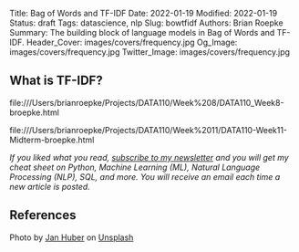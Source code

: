 Title: Bag of Words and TF-IDF
Date: 2022-01-19
Modified: 2022-01-19
Status: draft
Tags: datascience, nlp
Slug: bowtfidf
Authors: Brian Roepke
Summary: The building block of language models in Bag of Words and TF-IDF.
Header_Cover: images/covers/frequency.jpg
Og_Image: images/covers/frequency.jpg
Twitter_Image: images/covers/frequency.jpg

## What is TF-IDF?

file:///Users/brianroepke/Projects/DATA110/Week%208/DATA110_Week8-broepke.html

file:///Users/brianroepke/Projects/DATA110/Week%2011/DATA110-Week11-Midterm-broepke.html 


*If you liked what you read, [subscribe to my newsletter](https://campaign.dataknowsall.com/subscribe) and you will get my cheat sheet on Python, Machine Learning (ML), Natural Language Processing (NLP), SQL, and more. You will receive an email each time a new article is posted.*

## References


Photo by <a href="https://unsplash.com/@jan_huber?utm_source=unsplash&utm_medium=referral&utm_content=creditCopyText">Jan Huber</a> on <a href="https://unsplash.com/s/photos/frequency?utm_source=unsplash&utm_medium=referral&utm_content=creditCopyText">Unsplash</a>
  